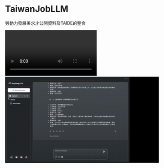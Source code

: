 # TaiwanJobLLM
勞動力發展署求才公開資料及TAIDE的整合

![Watch the video](https://github.com/jlliaw/TaiwanJobLLM/blob/main/ref/2024-07-11%2020-35-52.mp4)
![image](https://github.com/jlliaw/TaiwanJobLLM/blob/main/ref/demonstrator.gif)
